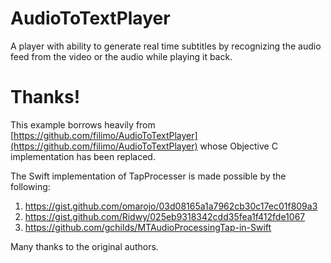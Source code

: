 # AudioToTextPlayer
A player with ability to generate real time subtitles by recognizing the audio feed from the video or the audio while playing it back.

# Thanks!
This example borrows heavily from [https://github.com/filimo/AudioToTextPlayer](https://github.com/filimo/AudioToTextPlayer) whose Objective C implementation has been replaced.

The Swift implementation of TapProcesser is made possible by the following:
1. https://gist.github.com/omarojo/03d08165a1a7962cb30c17ec01f809a3
2. https://gist.github.com/Ridwy/025eb9318342cdd35fea1f412fde1067
3. https://github.com/gchilds/MTAudioProcessingTap-in-Swift

Many thanks to the original authors.
